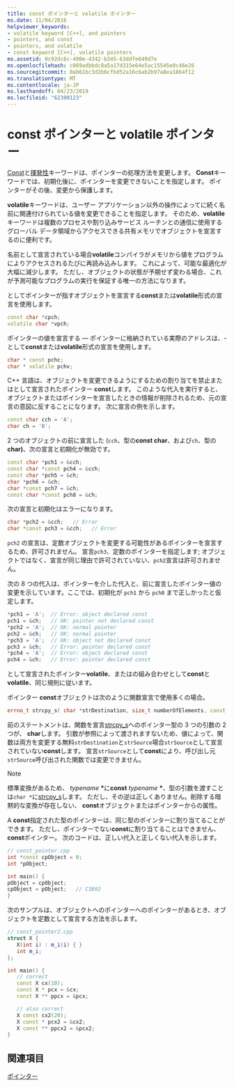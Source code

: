 ```yaml
---
title: const ポインターと volatile ポインター
ms.date: 11/04/2016
helpviewer_keywords:
- volatile keyword [C++], and pointers
- pointers, and const
- pointers, and volatile
- const keyword [C++], volatile pointers
ms.assetid: 0c92dc6c-400e-4342-b345-63ddfe649d7e
ms.openlocfilehash: c869adbbdc8a5a17d315e64e5ac15545e0c46e26
ms.sourcegitcommit: 0ab61bc3d2b6cfbd52a16c6ab2b97a8ea1864f12
ms.translationtype: MT
ms.contentlocale: ja-JP
ms.lasthandoff: 04/23/2019
ms.locfileid: "62399123"
---
```

# <a name="const-and-volatile-pointers"></a>const ポインターと volatile ポインター

[Const](../cpp/const-cpp.md)と[揮発性](../cpp/volatile-cpp.md)キーワードは、ポインターの処理方法を変更します。 **Const**キーワードでは、初期化後に、ポインターを変更できないことを指定します。 ポインターがその後、変更から保護します。

**volatile**キーワードは、ユーザー アプリケーション以外の操作によってに続く名前に関連付けられている値を変更できることを指定します。 そのため、**volatile**キーワードは複数のプロセスや割り込みサービス ルーチンとの通信に使用するグローバル データ領域からアクセスできる共有メモリでオブジェクトを宣言するのに便利です。

名前として宣言されている場合**volatile**コンパイラがメモリから値をプログラムによりアクセスされるたびに再読み込みします。 これによって、可能な最適化が大幅に減少します。 ただし、オブジェクトの状態が予期せず変わる場合、これが予測可能なプログラムの実行を保証する唯一の方法になります。

としてポインターが指すオブジェクトを宣言する**const**または**volatile**形式の宣言を使用します。

```cpp
const char *cpch;
volatile char *vpch;
```

ポインターの値を宣言する — ポインターに格納されている実際のアドレスは、-として**const**または**volatile**形式の宣言を使用します。

```cpp
char * const pchc;
char * volatile pchv;
```

C++ 言語は、オブジェクトを変更できるようにするための割り当てを禁止またはとして宣言されたポインター **const**します。 このような代入を実行すると、オブジェクトまたはポインターを宣言したときの情報が削除されるため、元の宣言の意図に反することになります。 次に宣言の例を示します。

```cpp
const char cch = 'A';
char ch = 'B';
```

2 つのオブジェクトの前に宣言した (`cch`、型の**const char**、および`ch`、型の**char)**、次の宣言と初期化が無効です。

```cpp
const char *pch1 = &cch;
const char *const pch4 = &cch;
const char *pch5 = &ch;
char *pch6 = &ch;
char *const pch7 = &ch;
const char *const pch8 = &ch;
```

次の宣言と初期化はエラーになります。

```cpp
char *pch2 = &cch;   // Error
char *const pch3 = &cch;   // Error
```

`pch2` の宣言は、定数オブジェクトを変更する可能性があるポインターを宣言するため、許可されません。 宣言`pch3`、定数のポインターを指定します; オブジェクトではなく、宣言が同じ理由で許可されていない、`pch2`宣言は許可されません。

次の 8 つの代入は、ポインターを介した代入と、前に宣言したポインター値の変更を示しています。ここでは、初期化が `pch1` から `pch8` まで正しかったと仮定します。

```cpp
*pch1 = 'A';  // Error: object declared const
pch1 = &ch;   // OK: pointer not declared const
*pch2 = 'A';  // OK: normal pointer
pch2 = &ch;   // OK: normal pointer
*pch3 = 'A';  // OK: object not declared const
pch3 = &ch;   // Error: pointer declared const
*pch4 = 'A';  // Error: object declared const
pch4 = &ch;   // Error: pointer declared const
```

として宣言されたポインター**volatile**、またはの組み合わせとして**const**と**volatile**、同じ規則に従います。

ポインター **const**オブジェクトは次のように関数宣言で使用多くの場合。

```cpp
errno_t strcpy_s( char *strDestination, size_t numberOfElements, const char *strSource );
```

前のステートメントは、関数を宣言[strcpy_s](../c-runtime-library/reference/strcpy-s-wcscpy-s-mbscpy-s.md)へのポインター型の 3 つの引数の 2 つが、 **char**します。 引数が参照によって渡されますないため、値によって、関数は両方を変更する無料`strDestination`と`strSource`場合`strSource`として宣言されていない**const**します。 宣言`strSource`として**const**により、呼び出し元`strSource`呼び出された関数では変更できません。

> [!NOTE]
> 標準変換があるため、 *typename* <strong>\*</strong>に**const** *typename*  <strong>\*</strong>、型の引数を渡すことは`char *`に[strcpy_s](../c-runtime-library/reference/strcpy-s-wcscpy-s-mbscpy-s.md)します。 ただし、その逆は正しくありません。削除する暗黙的な変換が存在しない、 **const**オブジェクトまたはポインターからの属性。

A **const**指定された型のポインターは、同じ型のポインターに割り当てることができます。 ただし、ポインターでない**const**に割り当てることはできません、 **const**ポインター。 次のコードは、正しい代入と正しくない代入を示します。

```cpp
// const_pointer.cpp
int *const cpObject = 0;
int *pObject;

int main() {
pObject = cpObject;
cpObject = pObject;   // C3892
}
```

次のサンプルは、オブジェクトへのポインターへのポインターがあるとき、オブジェクトを定数として宣言する方法を示します。

```cpp
// const_pointer2.cpp
struct X {
   X(int i) : m_i(i) { }
   int m_i;
};

int main() {
   // correct
   const X cx(10);
   const X * pcx = &cx;
   const X ** ppcx = &pcx;

   // also correct
   X const cx2(20);
   X const * pcx2 = &cx2;
   X const ** ppcx2 = &pcx2;
}
```

## <a name="see-also"></a>関連項目

[ポインター](../cpp/pointers-cpp.md)